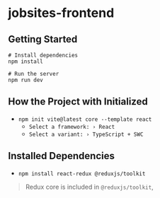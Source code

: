 # jobsites-frontend

## Getting Started

```shell
# Install dependencies
npm install

# Run the server
npm run dev
```

## How the Project with Initialized

* `npm init vite@latest core --template react`
  * `Select a framework: › React` 
  * `Select a variant: › TypeScript + SWC`

## Installed Dependencies

* `npm install react-redux @reduxjs/toolkit`

> Redux core is included in `@reduxjs/toolkit`,
